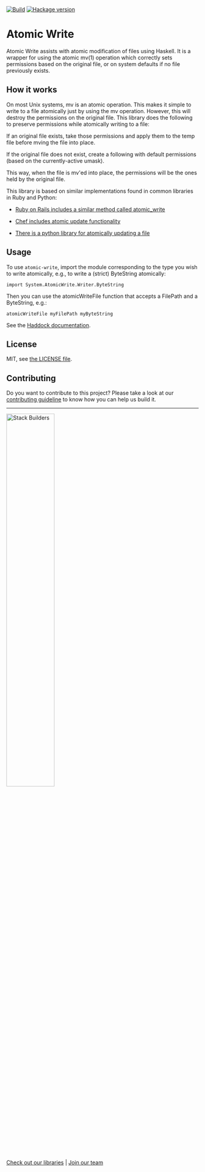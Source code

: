 [![Build](https://github.com/stackbuilders/atomic-write/actions/workflows/build.yml/badge.svg?branch=master)](https://github.com/stackbuilders/atomic-write/actions/workflows/build.yml)
[![Hackage version](https://img.shields.io/hackage/v/atomic-write.svg)](http://hackage.haskell.org/package/atomic-write)

# Atomic Write

Atomic Write assists with atomic modification of files using
Haskell. It is a wrapper for using the atomic mv(1) operation which
correctly sets permissions based on the original file, or on system
defaults if no file previously exists.

## How it works
On most Unix systems, mv is an atomic operation. This makes it simple to write to a file atomically just by using the mv operation. However, this will destroy the permissions on the original file. This library does the following to preserve permissions while atomically writing to a file:

If an original file exists, take those permissions and apply them to the temp file before mving the file into place.

If the original file does not exist, create a following with default permissions (based on the currently-active umask).

This way, when the file is mv'ed into place, the permissions will be the ones held by the original file.

This library is based on similar implementations found in common libraries in Ruby and Python:

- [Ruby on Rails includes a similar method called atomic_write](https://apidock.com/rails/File/atomic_write/class)

- [Chef includes atomic update functionality](https://github.com/chef/chef/blob/c4631816132fcfefaba3d123a1d0dfe8bc2866bb/lib/chef/file_content_management/deploy/mv_unix.rb#L23:L71)

- [There is a python library for atomically updating a file](https://github.com/sashka/atomicfile)

## Usage

To use `atomic-write`, import the module corresponding to the type you wish to write atomically, e.g., to write a (strict) ByteString atomically:

```import System.AtomicWrite.Writer.ByteString```

Then you can use the atomicWriteFile function that accepts a FilePath and a ByteString, e.g.:

```atomicWriteFile myFilePath myByteString```

See the
[Haddock documentation](http://hackage.haskell.org/package/atomic-write).

## License

MIT, see [the LICENSE file](LICENSE).

## Contributing

Do you want to contribute to this project? Please take a look at our [contributing guideline](/docs/CONTRIBUTING.md) to know how you can help us build it.

---
<img src="https://cdn.stackbuilders.com/media/images/Sb-supports.original.png" alt="Stack Builders" width="50%"></img>  
[Check out our libraries](https://github.com/stackbuilders/) | [Join our team](https://www.stackbuilders.com/join-us/)
